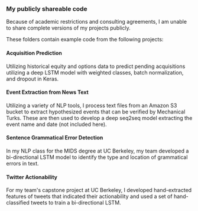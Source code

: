### My publicly shareable code

Because of academic restrictions and consulting agreements, I am unable to share complete versions of my projects publicly. 

These folders contain example code from the following projects:

#### Acquisition Prediction
Utilizing historical equity and options data to predict pending acquisitions utilizing a deep LSTM model with weighted classes, batch normalization, and dropout in Keras. 

#### Event Extraction from News Text
Utilizing a variety of NLP tools, I process text files from an Amazon S3 bucket to extract hypothesized events that can be verified by Mechanical Turks. These are then used to develop a deep seq2seq model extracting the event name and date (not included here).

#### Sentence Grammatical Error Detection
In my NLP class for the MIDS degree at UC Berkeley, my team developed a bi-directional LSTM model to identify the type and location of grammatical errors in text.

#### Twitter Actionability
For my team's capstone project at UC Berkeley, I developed hand-extracted features of tweets that indicated their actionability and used a set of hand-classified tweets to train a bi-directional LSTM.  
